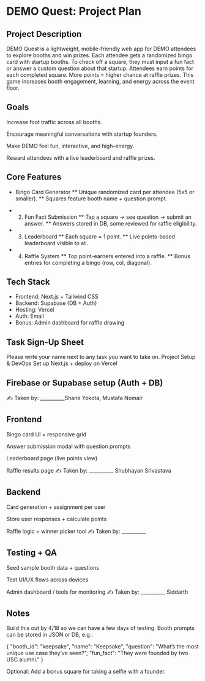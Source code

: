 # DEMO Quest: Project Plan
## Project Description
DEMO Quest is a lightweight, mobile-friendly web app for DEMO attendees to explore booths and win prizes. Each attendee gets a randomized bingo card with startup booths. To check off a square, they must input a fun fact or answer a custom question about that startup.
Attendees earn points for each completed square. More points = higher chance at raffle prizes. This game increases booth engagement, learning, and energy across the event floor.

## Goals
Increase foot traffic across all booths.


Encourage meaningful conversations with startup founders.


Make DEMO feel fun, interactive, and high-energy.


Reward attendees with a live leaderboard and raffle prizes.



## Core Features
* Bingo Card Generator
** Unique randomized card per attendee (5x5 or smaller).
** Squares feature booth name + question prompt.


* 2. Fun Fact Submission
** Tap a square → see question → submit an answer.
** Answers stored in DB, some reviewed for raffle eligibility.


* 3. Leaderboard
** Each square = 1 point.
** Live points-based leaderboard visible to all.


* 4. Raffle System
** Top point-earners entered into a raffle.
** Bonus entries for completing a bingo (row, col, diagonal).



## Tech Stack
 - Frontend: Next.js + Tailwind CSS
 - Backend: Supabase (DB + Auth)
 - Hosting: Vercel
 - Auth: Email
 - Bonus: Admin dashboard for raffle drawing



## Task Sign-Up Sheet
Please write your name next to any task you want to take on.
Project Setup & DevOps
Set up Next.js + deploy on Vercel


## Firebase or Supabase setup (Auth + DB)

 ✍️ Taken by: __________Shane Yokota, Mustafa Nomair


## Frontend
Bingo card UI + responsive grid


Answer submission modal with question prompts


Leaderboard page (live points view)


Raffle results page
 ✍️ Taken by: __________ Shubhayan Srivastava


## Backend
Card generation + assignment per user


Store user responses + calculate points


Raffle logic + winner picker tool
 ✍️ Taken by: __________


## Testing + QA
Seed sample booth data + questions


Test UI/UX flows across devices


Admin dashboard / tools for monitoring
 ✍️ Taken by: __________ Siddarth




## Notes
Build this out by 4/18 so we can have a few days of testing.
Booth prompts can be stored in JSON or DB, e.g.:


{
  "booth_id": "keepsake",
  "name": "Keepsake",
  "question": "What’s the most unique use case they’ve seen?",
  "fun_fact": "They were founded by two USC alumni."
}

Optional: Add a bonus square for taking a selfie with a founder.
